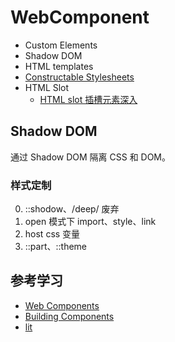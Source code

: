 # WebComponent

- Custom Elements
- Shadow DOM
- HTML templates
- [Constructable Stylesheets](https://developers.google.com/web/updates/2019/02/constructable-stylesheets)
- HTML Slot
  - [HTML slot 插槽元素深入](https://www.zhangxinxu.com/wordpress/2021/09/html-slot-dom/)

## Shadow DOM

通过 Shadow DOM 隔离 CSS 和 DOM。

### 样式定制

0. ::shodow、/deep/ 废弃
1. open 模式下 import、style、link
2. host css 变量
3. ::part、::theme

## 参考学习

- [Web Components](https://developer.mozilla.org/zh-CN/docs/Web/Web_Components)
- [Building Components](https://developers.google.com/web/fundamentals/web-components)
- [lit](https://lit.dev/)